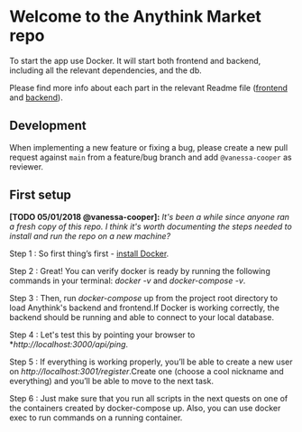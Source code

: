 # Welcome to the Anythink Market repo

To start the app use Docker. It will start both frontend and backend, including all the relevant dependencies, and the db.

Please find more info about each part in the relevant Readme file ([frontend](frontend/readme.md) and [backend](backend/README.md)).

## Development

When implementing a new feature or fixing a bug, please create a new pull request against `main` from a feature/bug branch and add `@vanessa-cooper` as reviewer.

## First setup

**[TODO 05/01/2018 @vanessa-cooper]:** _It's been a while since anyone ran a fresh copy of this repo. I think it's worth documenting the steps needed to install and run the repo on a new machine?_

Step 1 : So first thing’s first - [install Docker](https://docs.docker.com/get-docker/).

Step 2 : Great! You can verify docker is ready by running the following commands in your terminal: *docker -v* and *docker-compose -v*.

Step 3 : Then, run *docker-compose* up from the project root directory to load Anythink's backend and frontend.If Docker is working correctly, the backend should be running and able to connect to your local database.

Step 4 : Let's test this by pointing your browser to **http://localhost:3000/api/ping*.

Step 5 : If everything is working properly, you’ll be able to create a new user on *http://localhost:3001/register*.Create one (choose a cool nickname and everything) and you’ll be able to move to the next task.

Step 6 : Just make sure that you run all scripts in the next quests on one of the containers created by docker-compose up.  Also, you can use docker exec to run commands on a running container.


